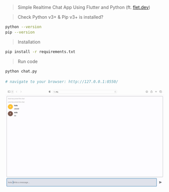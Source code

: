 > Simple Realtime Chat App Using Flutter and Python (ft. [flet.dev](https://flet.dev/))

> Check Python v3+ & Pip v3+ is installed?
```bash
python --version
pip --version
```

> Installation 
 ```bash
 pip install -r requirements.txt
 ```

> Run code
```bash
python chat.py

# navigate to your browser: http://127.0.0.1:8550/
```

![img](demo.png)
